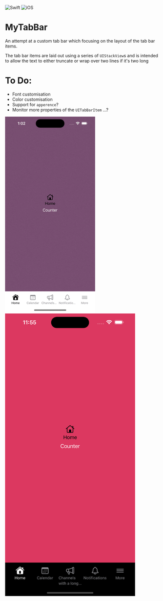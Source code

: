 ![Swift](https://img.shields.io/badge/Swift-5.9.2-orange) ![iOS](https://img.shields.io/badge/iOS-17-orange)

# MyTabBar

An attempt at a custom tab bar which focusing on the layout of the tab bar items.

The tab bar items are laid out using a series of `UIStackView`s and is intended to allow the text to either truncate or wrap over two lines if it's two long

# To Do:

* Font customisation
* Color customisation
* Support for `apperence`?
* Monitor more properties of the `UITabBarItem` ...?

![Video](images/MyTabBar.gif) ![](images/Multiline.png)
